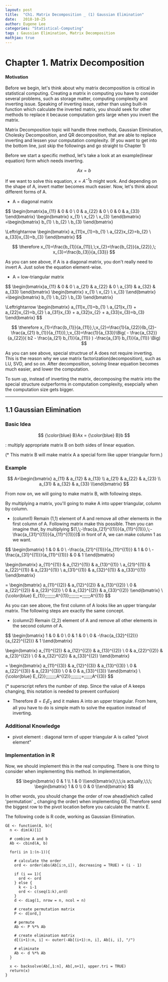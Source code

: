 ```yaml
---
layout: post
title:  "Ch1. Matrix Decomposition _ (1) Gaussian Elimination"
date:   2018-10-25
author: Eugene Lee
categories: "Statistical-Computing"
tags : Gaussian Elimination, Matrix Decomposition
mathjax: true
---
```


# Chapter 1. Matrix Decomposition
#### Motivation
Before we begin, let's think about why matrix decomposition is critical in statistical computing. Creating a matrix in computing you have to consider several problems, such as storage matter, computing complexity and inverting issue. Speaking of inverting issue, rather than using built-in function which calculate the inverted matrix, you should seek for other methods to replace it because computation gets large when you invert the matrix.

Matrix Decomposition topic will handle three methods, Gaussian Elimination, Cholesky Decomposition, and QR decomposition, that are able to replace inverting and lessen your computation complexity.
(If you want to get into the bottom line, just skip the followings and go straight to Chapter 1)

Before we start a specific method, let's take a look at an example(linear equation) form which needs inverting.

$$
Ax = b
$$

If we want to solve this equation, $x = A^{-1}b$ might work. And depending on the shape of A, invert matter becomes much easier. Now, let's think about different forms of A.

- A = diagonal matrix

$$
\begin{bmatrix}a_{11} & 0 & 0  \\ 0 & a_{22} & 0  \\ 0 & 0 & a_{33}  \\\end{bmatrix}
\begin{bmatrix} x_{1}  \\ x_{2}  \\ x_{3}  \\\end{bmatrix}
=\begin{bmatrix} b_{1}  \\ b_{2}  \\ b_{3}  \\\end{bmatrix}

\Leftrightarrow \begin{bmatrix} a_{11}x_{1}=b_{1} \\ a_{22}x_{2}=b_{2}  \\ a_{33}x_{3}=b_{3}  \\\end{bmatrix}
$$

$$
\therefore x_{1}=\frac{b_{1}}{a_{11}},\;x_{2}=\frac{b_{2}}{a_{22}},\; x_{3}=\frac{b_{3}}{a_{33}}
$$

As you can see above, if A is a diagonal matrix, you don't really need to invert A. Just solve the equation element-wise.

- A = low-triangular matrix

$$
\begin{bmatrix}a_{11} & 0 & 0  \\ a_{21} & a_{22} & 0  \\ a_{31} & a_{32} & a_{33}  \\\end{bmatrix}
\begin{bmatrix} x_{1}  \\ x_{2}  \\ x_{3}  \\\end{bmatrix}
=\begin{bmatrix} b_{1}  \\ b_{2}  \\ b_{3}  \\\end{bmatrix}

\Leftrightarrow \begin{bmatrix} a_{11}x_{1}=b_{1} \\ a_{21}x_{1} + a_{22}x_{2}=b_{2}  \\ a_{31}x_{3} + a_{32}x_{2} + a_{33}x_{3}=b_{3}  \\\end{bmatrix}
$$

$$
\therefore x_{1}=\frac{b_{1}}{a_{11}},\;x_{2}=\frac{1}{a_{22}}(b_{2}-\frac{a_{21} b_{1}}{a_{11}}),\;x_{3}=\frac{1}{a_{33}}\Big( - \frac{a_{32}}{a_{22}}( b2 - \frac{a_{21} b_{1}}{a_{11}} ) -\frac{a_{31} b_{1}}{a_{11}} \Big)
$$


As you can see above, special structrue of A does not require inverting. This is the reason why we use matrix factorization(decomposition), such as LU, SVD, and so on. After decomposition, solving linear equation becomes much easier, and lower the computation.

To sum up, instead of inverting the matrix, decomposing the matrix into the special structure outperforms in computation complexity, esepcially when the computation size gets bigger.

- - -

## 1.1 Gaussian Elimination
### Basic Idea

$$
{\color{blue} B}Ax = {\color{blue} B}b
$$

: multiply appropriate matrix B on both sides of linear equation.

(* This matrix B will make matrix A a special form like upper triangular form.)

### Example
$$
A=\begin{bmatrix} a_{11} & a_{12} & a_{13} \\
 a_{21} & a_{22} & a_{23} \\
 a_{31} & a_{32} & a_{33} \\\end{bmatrix}
$$

From now on, we will going to make matrix B, with following steps.

By multiplying a matrix, you'll going to make A into upper triangular, column by column.

- (column1) Remain (1,1) element of A and remove all other elements in the first column of A. Following matrix make this possible. Then you can imagine that, by multiplying $(1,\;-\frac{a_{21}^{(1)}}{a_{11}^{(1)}},\;-\frac{a_{31}^{(1)}}{a_{11}^{(1)}})$ in front of A, we can make column 1 as we want.

$$
\begin{bmatrix} 1 & 0 & 0 \\
 -\frac{a_{21}^{(1)}}{a_{11}^{(1)}} & 1 & 0 \\
 -\frac{a_{31}^{(1)}}{a_{11}^{(1)}} & 0 & 1 \\\end{bmatrix}

\begin{bmatrix} a_{11}^{(1)} & a_{12}^{(1)} & a_{13}^{(1)} \\
 a_{21}^{(1)} & a_{22}^{(1)} & a_{23}^{(1)} \\
 a_{31}^{(1)} & a_{32}^{(1)} & a_{33}^{(1)} \\\end{bmatrix}

=
\begin{bmatrix} a_{11}^{(2)} & a_{12}^{(2)} & a_{13}^{(2)} \\
 0 & a_{22}^{(2)} & a_{23}^{(2)} \\
 0 & a_{32}^{(2)} & a_{33}^{(2)} \\\end{bmatrix}
\\
{\color{blue} E_{1}}\;\;\;\;\;\;\;\;A^{(1)}\;\;\;\;\;\;\;\;=\;\;\;\;\;\;A^{(1)}
$$

As you can see above, the first column of A looks like an upper triangular matrix. The following steps are exactly the same concept.

- (column2) Remain (2,2) element of A and remove all other elements in the second column of A.

$$
\begin{bmatrix} 1 & 0 & 0 \\
 0 & 1 & 0 \\
 0 & -\frac{a_{32}^{(2)}}{a_{22}^{(2)}} & 1 \\\end{bmatrix}

\begin{bmatrix} a_{11}^{(2)} & a_{12}^{(2)} & a_{13}^{(2)} \\
 0 & a_{22}^{(2)} & a_{23}^{(2)} \\
 0 & a_{32}^{(2)} & a_{33}^{(2)} \\\end{bmatrix}

=
\begin{bmatrix} a_{11}^{(3)} & a_{12}^{(3)} & a_{13}^{(3)} \\
 0 & a_{22}^{(3)} & a_{23}^{(3)} \\
 0 & 0 & a_{33}^{(3)} \\\end{bmatrix}
\\
{\color{blue} E_{2}}\;\;\;\;\;\;\;\;A^{(2)}\;\;\;\;\;\;\;\;=\;\;\;\;\;\;A^{(3)}
$$

(* superscript refers the number of step. Since the value of A keeps changing, this notation is needed to prevent confusion)

- Therefore $B=E_{1}E_{2}$ and it makes A into an upper triangular. From here, all you have to do is simple math to solve the equation instead of inverting.

### Additional Knowledge
- pivot element : diagonal term of upper triangular A is called "pivot element"

### Implementation in R
Now, we should implement this in the real computing.
There is one thing to consider when implementing this method.
In implementation,

$$
\begin{bmatrix} 0 & 1 \\ 1 & 0 \\\end{bmatrix}\;\;\;is actually,\;\;\;
\begin{bmatrix} 1 & 0 \\ 0 & 0 \\\end{bmatrix}
$$

In other words, you should change the order of row ahead(which called 'permutation' _ changing the order) when implementing GE. Therefore send the biggest row to the pivot location before you calculate the matrix E.

The following code is R code, working as Gaussian Elimination.

```
GE <- function(A, b){
  n <- dim(A)[1]
  
  # combine A and b
  Ab <- cbind(A, b)
  
  for(i in 1:(n-1)){
    
    # calculate the order
    ord <- order(abs(Ab[i:n,i]), decreasing = TRUE) + (i - 1)
    
    if (i == 1){
      ord <- ord
    } else {
      k <- i-1
      ord <- c(seq(1:k),ord)
    }
    d <- diag(1, nrow = n, ncol = n)    
    
    # create permutation matrix
    P <- d[ord,]
    
    # permute
    Ab <- P %*% Ab
    
    # create elimination matrix
    d[(i+1):n, i] <- outer(-Ab[(i+1):n, i], Ab[i, i], "/")
    
    # eliminate
    Ab <- d %*% Ab
  }
  
  x <- backsolve(Ab[,1:n], Ab[,n+1], upper.tri = TRUE)
  return(x)
}
```
